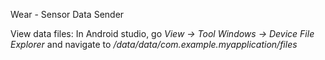 Wear - Sensor Data Sender

View data files:
In Android studio, go
_View -> Tool Windows -> Device File Explorer_
and navigate to
_/data/data/com.example.myapplication/files_

